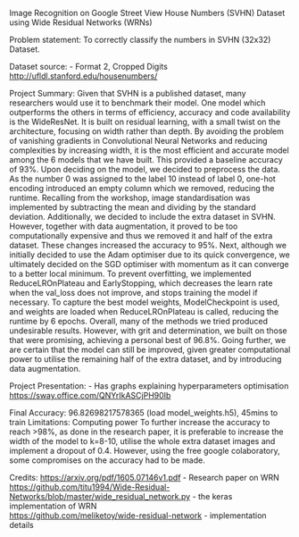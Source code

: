 Image Recognition on Google Street View House Numbers (SVHN) Dataset using Wide Residual Networks (WRNs)

Problem statement:
To correctly classify the numbers in SVHN (32x32) Dataset.

Dataset source: - Format 2, Cropped Digits
http://ufldl.stanford.edu/housenumbers/

Project Summary:
Given that SVHN is a published dataset, many researchers would use it to benchmark their model. One model which outperforms the others in terms of efficiency, accuracy and code availability is the WideResNet. It is built on residual learning, with a small twist on the architecture, focusing on width rather than depth. By avoiding the problem of vanishing gradients in Convolutional Neural Networks and reducing complexities by increasing width, it is the most efficient and accurate model among the 6 models that we have built. This provided a baseline accuracy of 93%.
Upon deciding on the model, we decided to preprocess the data. As the number 0 was assigned to the label 10 instead of label 0, one-hot encoding introduced an empty column which we removed, reducing the runtime. Recalling from the workshop, image standardisation was implemented by subtracting the mean and dividing by the standard deviation. Additionally, we decided to include the extra dataset in SVHN. However, together with data augmentation, it proved to be too computationally expensive and thus we removed it and half of the extra dataset. These changes increased the accuracy to 95%.
Next, although we initially decided to use the Adam optimiser due to its quick convergence, we ultimately decided on the SGD optimiser with momentum as it can converge to a better local minimum. To prevent overfitting, we implemented ReduceLROnPlateau and EarlyStopping, which decreases the learn rate when the val_loss does not improve, and stops training the model if necessary. To capture the best model weights, ModelCheckpoint is used, and weights are loaded when ReduceLROnPlateau is called, reducing the runtime by 6 epochs.
Overall, many of the methods we tried produced undesirable results. However, with grit and determination, we built on those that were promising, achieving a personal best of 96.8%. Going further, we are certain that the model can still be improved, given greater computational power to utilise the remaining half of the extra dataset, and by introducing data augmentation.

Project Presentation: - Has graphs explaining hyperparameters optimisation
https://sway.office.com/QNYrIkASCjPH90Ib

Final Accuracy: 96.82698217578365 (load model_weights.h5), 45mins to train
Limitations: Computing power
To further increase the accuracy to reach >98%, as done in the research paper, it is preferable to increase the width of the model to k=8-10, utilise the whole extra dataset images and implement a dropout of 0.4. However, using the free google colaboratory, some compromises on the accuracy had to be made.

Credits:
https://arxiv.org/pdf/1605.07146v1.pdf - Research paper on WRN<br>
https://github.com/titu1994/Wide-Residual-Networks/blob/master/wide_residual_network.py - the keras implementation of WRN<br>
https://github.com/meliketoy/wide-residual-network - implementation details
